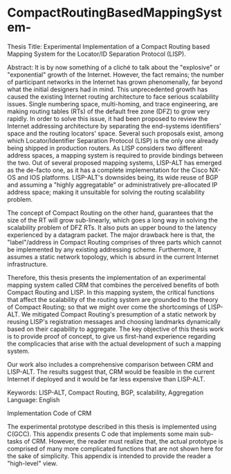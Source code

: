 # CompactRoutingBasedMappingSystem-

Thesis Title:
Experimental Implementation of a Compact Routing based Mapping System for the Locator/ID Separation Protocol (LISP).

Abstract:
It is by now something of a cliché to talk about the "explosive" or "exponential" growth of the Internet. However, the fact remains; the number of participant networks in the Internet has grown phenomenally, far beyond what the initial designers had in mind. This unprecedented growth has caused the existing Internet routing architecture to face serious scalability issues. Single numbering space, multi-homing, and trace engineering, are making routing tables (RTs) of the default free zone (DFZ) to grow very rapidly. In order to solve this issue, it had been proposed to review the Internet addressing architecture by separating the end-systems identifiers' space and the routing locators' space. Several such proposals exist, among which Locator/Identifier Separation Protocol (LISP) is the only one already being shipped in production routers. As LISP considers two different address spaces, a mapping system is required to provide bindings between the two. Out of several proposed mapping systems, LISP-ALT has emerged as the de-facto one, as it has a complete implementation for the Cisco NX-OS and IOS platforms. LISP-ALT's downsides being, its wide reuse of BGP and assuming a "highly aggregatable" or administratively 
pre-allocated IP address space; making it unsuitable for solving the routing  scalability problem.

The concept of Compact Routing on the other hand, guarantees that the size of the RT will grow sub-linearly, which goes a long way in solving the scalability problem of DFZ RTs. It also puts an upper bound to the latency experienced by a datagram packet. The major drawback here is that, the "label"/address in Compact Routing comprises of three parts which cannot be implemented by any existing addressing scheme. Furthermore, it assumes a static network topology, which is absurd in the current Internet infrastructure.
 
Therefore, this thesis presents the implementation of an experimental mapping system called CRM that combines the perceived benefits of both Compact Routing and LISP. In this mapping system, the critical functions that affect the scalability of the routing system are grounded to the theory of Compact Routing; so that we might over come the shortcomings of LISP-ALT. We mitigated Compact Routing's presumption of a static network by reusing LISP's registration messages and choosing landmarks dynamically based on their capability to aggregate. The key objective of this thesis work is to provide proof of concept, to give us first-hand experience regarding the complicacies that arise with the actual development of such a mapping system.

Our work also includes a comprehensive comparison between CRM and LISP-ALT. The results suggest that, CRM would be feasible in the current Internet if deployed and it would be far less expensive than LISP-ALT.

Keywords:          LISP-ALT, Compact Routing, BGP, scalability, Aggregation
Language:          English

Implementation Code of CRM

The experimental prototype described in this thesis is implemented using C(GCC). This appendix presents C ode that implements some main sub-tasks of CRM. However, the
reader must realize that, the actual prototype is comprised of many more complicated functions that are not shown here for the sake of simplicity. This appendix is intended to
provide the reader a "high-level" view.



